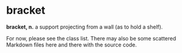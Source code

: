 # bracket

**bracket, n.** a support projecting from a wall (as to hold a shelf).

For now, please see the class list. There may also be some scattered Markdown
files here and there with the source code.

